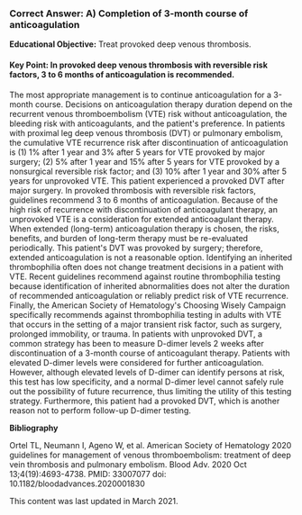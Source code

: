 
### Correct Answer: A) Completion of 3-month course of anticoagulation 

**Educational Objective:** Treat provoked deep venous thrombosis.

#### **Key Point:** In provoked deep venous thrombosis with reversible risk factors, 3 to 6 months of anticoagulation is recommended.

The most appropriate management is to continue anticoagulation for a 3-month course. Decisions on anticoagulation therapy duration depend on the recurrent venous thromboembolism (VTE) risk without anticoagulation, the bleeding risk with anticoagulants, and the patient's preference. In patients with proximal leg deep venous thrombosis (DVT) or pulmonary embolism, the cumulative VTE recurrence risk after discontinuation of anticoagulation is (1) 1% after 1 year and 3% after 5 years for VTE provoked by major surgery; (2) 5% after 1 year and 15% after 5 years for VTE provoked by a nonsurgical reversible risk factor; and (3) 10% after 1 year and 30% after 5 years for unprovoked VTE. This patient experienced a provoked DVT after major surgery. In provoked thrombosis with reversible risk factors, guidelines recommend 3 to 6 months of anticoagulation.
Because of the high risk of recurrence with discontinuation of anticoagulant therapy, an unprovoked VTE is a consideration for extended anticoagulant therapy. When extended (long-term) anticoagulation therapy is chosen, the risks, benefits, and burden of long-term therapy must be re-evaluated periodically. This patient's DVT was provoked by surgery; therefore, extended anticoagulation is not a reasonable option.
Identifying an inherited thrombophilia often does not change treatment decisions in a patient with VTE. Recent guidelines recommend against routine thrombophilia testing because identification of inherited abnormalities does not alter the duration of recommended anticoagulation or reliably predict risk of VTE recurrence. Finally, the American Society of Hematology's Choosing Wisely Campaign specifically recommends against thrombophilia testing in adults with VTE that occurs in the setting of a major transient risk factor, such as surgery, prolonged immobility, or trauma.
In patients with unprovoked DVT, a common strategy has been to measure D-dimer levels 2 weeks after discontinuation of a 3-month course of anticoagulant therapy. Patients with elevated D-dimer levels were considered for further anticoagulation. However, although elevated levels of D-dimer can identify persons at risk, this test has low specificity, and a normal D-dimer level cannot safely rule out the possibility of future recurrence, thus limiting the utility of this testing strategy. Furthermore, this patient had a provoked DVT, which is another reason not to perform follow-up D-dimer testing.

**Bibliography**

Ortel TL, Neumann I, Ageno W, et al. American Society of Hematology 2020 guidelines for management of venous thromboembolism: treatment of deep vein thrombosis and pulmonary embolism. Blood Adv. 2020 Oct 13;4(19):4693-4738. PMID: 33007077 doi: 10.1182/bloodadvances.2020001830

This content was last updated in March 2021.